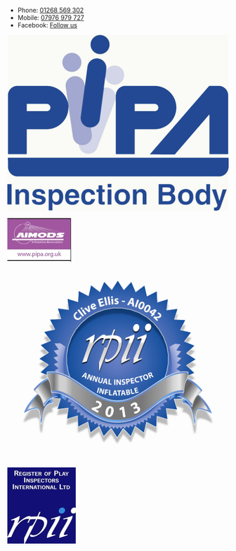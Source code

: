 - Phone: [01268 569 302](tel:01268569302)
- Mobile: [07976 979 727](tel:07976979727)
- Facebook: [Follow us](https://www.facebook.com/p/Essex-Inflatables-100063786302750)

![PIPA Logo](/images/pipa-logo.jpg)

![AIMods Logo](/images/amods-label.jpg)

![Clive Ellis's RPII Badge](/images/rpii-badge.jpg)

![RPII Logo](/images/rpii-logo.jpg)
